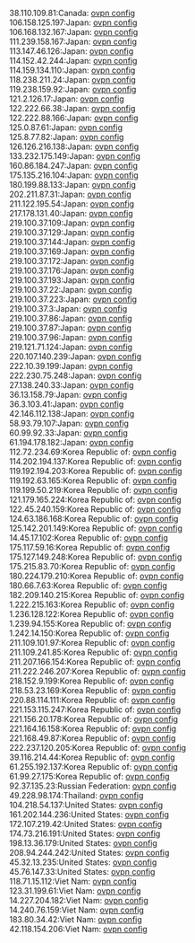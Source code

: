 38.110.109.81:Canada: [ovpn config](vpn/38_110_109_81.ovpn)  
106.158.125.197:Japan: [ovpn config](vpn/106_158_125_197.ovpn)  
106.168.132.167:Japan: [ovpn config](vpn/106_168_132_167.ovpn)  
111.239.158.167:Japan: [ovpn config](vpn/111_239_158_167.ovpn)  
113.147.46.126:Japan: [ovpn config](vpn/113_147_46_126.ovpn)  
114.152.42.244:Japan: [ovpn config](vpn/114_152_42_244.ovpn)  
114.159.134.110:Japan: [ovpn config](vpn/114_159_134_110.ovpn)  
118.238.211.24:Japan: [ovpn config](vpn/118_238_211_24.ovpn)  
119.238.159.92:Japan: [ovpn config](vpn/119_238_159_92.ovpn)  
121.2.126.17:Japan: [ovpn config](vpn/121_2_126_17.ovpn)  
122.222.66.38:Japan: [ovpn config](vpn/122_222_66_38.ovpn)  
122.222.88.166:Japan: [ovpn config](vpn/122_222_88_166.ovpn)  
125.0.87.61:Japan: [ovpn config](vpn/125_0_87_61.ovpn)  
125.8.77.82:Japan: [ovpn config](vpn/125_8_77_82.ovpn)  
126.126.216.138:Japan: [ovpn config](vpn/126_126_216_138.ovpn)  
133.232.175.149:Japan: [ovpn config](vpn/133_232_175_149.ovpn)  
160.86.184.247:Japan: [ovpn config](vpn/160_86_184_247.ovpn)  
175.135.216.104:Japan: [ovpn config](vpn/175_135_216_104.ovpn)  
180.199.88.133:Japan: [ovpn config](vpn/180_199_88_133.ovpn)  
202.211.87.31:Japan: [ovpn config](vpn/202_211_87_31.ovpn)  
211.122.195.54:Japan: [ovpn config](vpn/211_122_195_54.ovpn)  
217.178.131.40:Japan: [ovpn config](vpn/217_178_131_40.ovpn)  
219.100.37.109:Japan: [ovpn config](vpn/219_100_37_109.ovpn)  
219.100.37.129:Japan: [ovpn config](vpn/219_100_37_129.ovpn)  
219.100.37.144:Japan: [ovpn config](vpn/219_100_37_144.ovpn)  
219.100.37.169:Japan: [ovpn config](vpn/219_100_37_169.ovpn)  
219.100.37.172:Japan: [ovpn config](vpn/219_100_37_172.ovpn)  
219.100.37.176:Japan: [ovpn config](vpn/219_100_37_176.ovpn)  
219.100.37.193:Japan: [ovpn config](vpn/219_100_37_193.ovpn)  
219.100.37.22:Japan: [ovpn config](vpn/219_100_37_22.ovpn)  
219.100.37.223:Japan: [ovpn config](vpn/219_100_37_223.ovpn)  
219.100.37.3:Japan: [ovpn config](vpn/219_100_37_3.ovpn)  
219.100.37.86:Japan: [ovpn config](vpn/219_100_37_86.ovpn)  
219.100.37.87:Japan: [ovpn config](vpn/219_100_37_87.ovpn)  
219.100.37.96:Japan: [ovpn config](vpn/219_100_37_96.ovpn)  
219.121.71.124:Japan: [ovpn config](vpn/219_121_71_124.ovpn)  
220.107.140.239:Japan: [ovpn config](vpn/220_107_140_239.ovpn)  
222.10.39.199:Japan: [ovpn config](vpn/222_10_39_199.ovpn)  
222.230.75.248:Japan: [ovpn config](vpn/222_230_75_248.ovpn)  
27.138.240.33:Japan: [ovpn config](vpn/27_138_240_33.ovpn)  
36.13.158.79:Japan: [ovpn config](vpn/36_13_158_79.ovpn)  
36.3.103.41:Japan: [ovpn config](vpn/36_3_103_41.ovpn)  
42.146.112.138:Japan: [ovpn config](vpn/42_146_112_138.ovpn)  
58.93.79.107:Japan: [ovpn config](vpn/58_93_79_107.ovpn)  
60.99.92.33:Japan: [ovpn config](vpn/60_99_92_33.ovpn)  
61.194.178.182:Japan: [ovpn config](vpn/61_194_178_182.ovpn)  
112.72.234.69:Korea Republic of: [ovpn config](vpn/112_72_234_69.ovpn)  
114.202.194.137:Korea Republic of: [ovpn config](vpn/114_202_194_137.ovpn)  
119.192.194.203:Korea Republic of: [ovpn config](vpn/119_192_194_203.ovpn)  
119.192.63.165:Korea Republic of: [ovpn config](vpn/119_192_63_165.ovpn)  
119.199.50.219:Korea Republic of: [ovpn config](vpn/119_199_50_219.ovpn)  
121.179.165.224:Korea Republic of: [ovpn config](vpn/121_179_165_224.ovpn)  
122.45.240.159:Korea Republic of: [ovpn config](vpn/122_45_240_159.ovpn)  
124.63.186.168:Korea Republic of: [ovpn config](vpn/124_63_186_168.ovpn)  
125.142.201.149:Korea Republic of: [ovpn config](vpn/125_142_201_149.ovpn)  
14.45.17.102:Korea Republic of: [ovpn config](vpn/14_45_17_102.ovpn)  
175.117.59.16:Korea Republic of: [ovpn config](vpn/175_117_59_16.ovpn)  
175.127.149.248:Korea Republic of: [ovpn config](vpn/175_127_149_248.ovpn)  
175.215.83.70:Korea Republic of: [ovpn config](vpn/175_215_83_70.ovpn)  
180.224.179.210:Korea Republic of: [ovpn config](vpn/180_224_179_210.ovpn)  
180.66.7.63:Korea Republic of: [ovpn config](vpn/180_66_7_63.ovpn)  
182.209.140.215:Korea Republic of: [ovpn config](vpn/182_209_140_215.ovpn)  
1.222.215.163:Korea Republic of: [ovpn config](vpn/1_222_215_163.ovpn)  
1.236.128.122:Korea Republic of: [ovpn config](vpn/1_236_128_122.ovpn)  
1.239.94.155:Korea Republic of: [ovpn config](vpn/1_239_94_155.ovpn)  
1.242.14.150:Korea Republic of: [ovpn config](vpn/1_242_14_150.ovpn)  
211.109.101.97:Korea Republic of: [ovpn config](vpn/211_109_101_97.ovpn)  
211.109.241.85:Korea Republic of: [ovpn config](vpn/211_109_241_85.ovpn)  
211.207.166.154:Korea Republic of: [ovpn config](vpn/211_207_166_154.ovpn)  
211.222.246.207:Korea Republic of: [ovpn config](vpn/211_222_246_207.ovpn)  
218.152.9.199:Korea Republic of: [ovpn config](vpn/218_152_9_199.ovpn)  
218.53.23.169:Korea Republic of: [ovpn config](vpn/218_53_23_169.ovpn)  
220.88.114.111:Korea Republic of: [ovpn config](vpn/220_88_114_111.ovpn)  
221.153.115.247:Korea Republic of: [ovpn config](vpn/221_153_115_247.ovpn)  
221.156.20.178:Korea Republic of: [ovpn config](vpn/221_156_20_178.ovpn)  
221.164.16.158:Korea Republic of: [ovpn config](vpn/221_164_16_158.ovpn)  
221.168.49.87:Korea Republic of: [ovpn config](vpn/221_168_49_87.ovpn)  
222.237.120.205:Korea Republic of: [ovpn config](vpn/222_237_120_205.ovpn)  
39.116.214.44:Korea Republic of: [ovpn config](vpn/39_116_214_44.ovpn)  
61.255.192.137:Korea Republic of: [ovpn config](vpn/61_255_192_137.ovpn)  
61.99.27.175:Korea Republic of: [ovpn config](vpn/61_99_27_175.ovpn)  
92.37.135.23:Russian Federation: [ovpn config](vpn/92_37_135_23.ovpn)  
49.228.98.174:Thailand: [ovpn config](vpn/49_228_98_174.ovpn)  
104.218.54.137:United States: [ovpn config](vpn/104_218_54_137.ovpn)  
161.202.144.236:United States: [ovpn config](vpn/161_202_144_236.ovpn)  
172.107.219.42:United States: [ovpn config](vpn/172_107_219_42.ovpn)  
174.73.216.191:United States: [ovpn config](vpn/174_73_216_191.ovpn)  
198.13.36.179:United States: [ovpn config](vpn/198_13_36_179.ovpn)  
208.94.244.242:United States: [ovpn config](vpn/208_94_244_242.ovpn)  
45.32.13.235:United States: [ovpn config](vpn/45_32_13_235.ovpn)  
45.76.147.33:United States: [ovpn config](vpn/45_76_147_33.ovpn)  
118.71.15.112:Viet Nam: [ovpn config](vpn/118_71_15_112.ovpn)  
123.31.199.61:Viet Nam: [ovpn config](vpn/123_31_199_61.ovpn)  
14.227.204.182:Viet Nam: [ovpn config](vpn/14_227_204_182.ovpn)  
14.240.76.159:Viet Nam: [ovpn config](vpn/14_240_76_159.ovpn)  
183.80.34.42:Viet Nam: [ovpn config](vpn/183_80_34_42.ovpn)  
42.118.154.206:Viet Nam: [ovpn config](vpn/42_118_154_206.ovpn)  
